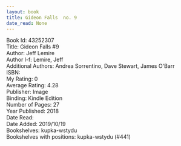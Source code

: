 ```yaml
---
layout: book
title: Gideon Falls  no. 9
date_read: None
---
```


Book Id: 43252307<br />
Title: Gideon Falls #9<br />
Author: Jeff Lemire<br />
Author l-f: Lemire, Jeff<br />
Additional Authors: Andrea Sorrentino, Dave    Stewart, James O'Barr<br />
ISBN: <br />
My Rating: 0<br />
Average Rating: 4.28<br />
Publisher: Image<br />
Binding: Kindle Edition<br />
Number of Pages: 27<br />
Year Published: 2018<br />
Date Read: <br />
Date Added: 2019/10/19<br />
Bookshelves: kupka-wstydu<br />
Bookshelves with positions: kupka-wstydu (#441)<br />


